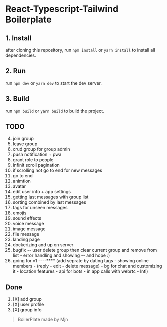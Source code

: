 # React-Typescript-Tailwind Boilerplate 

## 1. Install
after cloning this repository, run `npm install` or `yarn install` to install all dependencies.

## 2. Run
run `npm dev` or `yarn dev` to start the dev server.


## 3. Build
run `npm build` or `yarn build` to build the project.


## TODO

4. join group
5. leave group
6. crud group for group admin
7. push notification + pwa
8. grant role to people
9. infinit scroll pagination
10. if scrolling not go to end for new messages
11. go to end 
12. animtion
13. avatar
14. edit user info + app settings
15. getting last messages with group list
16. sorting combined by last messages
17. tags for unseen messages
18. emojis
19. sound effects
20. voice message
21. image message
22. file message
23. landing page
24. dockerizing and up on server
25. bugfix -- user delete group then clear current group and remove from list - error handling and showing -- and hope :)
26. going for v1 ----**** (add seprate by dating tags - showing online members - (reply - edit - delete message) - bg for chat and customizing it - location features - api for bots - in app calls with webrtc - Intl)

## Done

1. [X] add group
2. [X] user profile
3. [X] group info

> BoilerPlate made by Mjn
